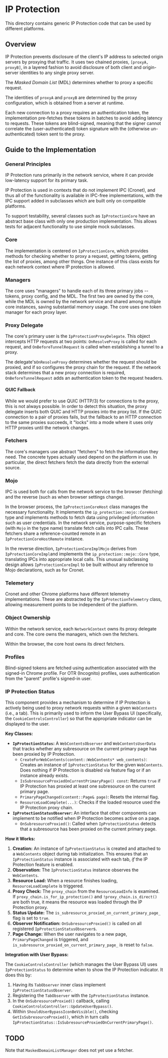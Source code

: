 # IP Protection

This directory contains generic IP Protection code that can be used by
different platforms.

## Overview

IP Protection prevents disclosure of the client's IP address to selected origin
servers by proxying that traffic. It uses two chained proxies, `[proxyA,
proxyB]`, in a layered fashion to avoid disclosure of both client and
origin-server identities to any single proxy server.

The *Masked Domain List* (MDL) determines whether to proxy a specific request.

The identities of `proxyA` and `proxyB` are determined by the proxy
configuration, which is obtained from a server at runtime.

Each new connection to a proxy requires an authentication token, the
implementation pre-fetches these tokens in batches to avoid adding latency to
requests. These tokens are blind-signed, meaning that the signer cannot
correlate the (user-authenticated) token signature with the (otherwise
un-authenticated) token sent to the proxy.

## Guide to the Implementation

### General Principles

IP Protection runs primarily in the network service, where it can provide
low-latency support for its primary task.

IP Protection is used in contexts that do not implement IPC (Cronet), and thus
all of the functionality is available in IPC-free implementations, with the IPC
support added in subclasses which are built only on compatible platforms.

To support testability, several classes such as `IpProtectionCore` have an
abstract base class with only one production implementation. This allows tests
for adjacent functionality to use simple mock subclasses.

### Core

The implementation is centered on `IpProtectionCore`, which provides methods
for checking whether to proxy a request, getting tokens, getting the list of
proxies, among other things. One instance of this class exists for each network
context where IP protection is allowed.

### Managers

The core uses "managers" to handle each of its three primary jobs -- tokens,
proxy config, and the MDL. The first two are owned by the core, while the MDL
is owned by the network service and shared among multiple core instances,
saving substantial memory usage. The core uses one token manager for each proxy
layer.

### Proxy Delegate

The core's primary user is the `IpProtectionProxyDelegate`. This object
intercepts HTTP requests at two points: `OnResolveProxy` is called for each
request, and `OnBeforeTunnelRequest` is called when establishing a tunnel to a
proxy.

The delegate's`OnResolveProxy` determines whether the request should be
proxied, and if so configures the proxy chain for the request. If the network
stack determines that a new proxy connection is required,
`OnBeforeTunnelRequest` adds an authentication token to the request headers.

#### QUIC Fallback

While we would prefer to use QUIC (HTTP/3) for connections to the proxy, this
is not always possible. In order to detect this situation, the proxy delegate
inserts both QUIC and HTTP proxies into the proxy list. If the QUIC connection
to a pair of proxies fails, but the fallback to an HTTP connection to the same
proxies succeeds, it "locks" into a mode where it uses only HTTP proxies until
the network changes.

### Fetchers

The core's managers use abstract "fetchers" to fetch the information they need.
The concrete types actually used depend on the platform in use. In particular,
the direct fetchers fetch the data directly from the external source.

### Mojo

IPC is used both for calls from the network service to the browser (fetching)
and the reverse (such as when browser settings change).

In the browser process, the `IpProtectionCoreHost` class manages the necessary
functionality. It implements the `ip_protection::mojo::CoreHost` type and
implements methods to fetch data using privileged information such as user
credentials. In the network service, purpose-specific fetchers (with `Mojo` in
the type name) translate fetch calls into IPC calls. These fetchers share a
reference-counted remote in an `IpProtectionCoreHostRemote` instance.

In the reverse direction, `IpProtectionCoreImplMojo` derives from
`IpProtectionCoreImpl`and implements the `ip_protection::mojo::Core` type,
translating IPCs into appropriate local calls. This unusual subclassing design
allows `IpProtectionCoreImpl` to be built without any reference to Mojo
declarations, such as for Cronet.

### Telemetery

Cronet and other Chrome platforms have different telemetry implementations.
These are abstracted by the `IpProtectionTelemetry` class, allowing measurement
points to be independent of the platform.

### Object Ownership

Within the network service, each `NetworkContext` owns its proxy delegate and
core. The core owns the managers, which own the fetchers.

Within the browser, the core host owns its direct fetchers.

### Profiles

Blind-signed tokens are fetched using authentication associated with the
signed-in Chrome profile. For OTR (Incognito) profiles, uses authentication
from the "parent" profile's signed-in user.

### IP Protection Status

This component provides a mechanism to determine if IP Protection is actively
being used to proxy network requests within a given `WebContents` (i.e., a tab).
This is primarily used to inform the User Bypass UI (specifically, the
`CookieControlsController`) so that the appropriate indicator can be displayed
to the user.

**Key Classes:**

*   **`IpProtectionStatus`:** A `WebContentsObserver` and `WebContentsUserData`
    that tracks whether any subresource on the current primary page has been
    proxied by IP Protection.
    *   `CreateForWebContents(content::WebContents* web_contents)`: Creates an
        instance of `IpProtectionStatus` for the given `WebContents`. Does
        nothing if IP Protection is disabled via feature flag or if an instance
        already exists.
    *   `IsSubresourceProxiedOnCurrentPrimaryPage() const`: Returns `true` if IP
        Protection has proxied at least one subresource on the current primary
        page.
    *   `PrimaryPageChanged(content::Page& page)`: Resets the internal flag.
    *   `ResourceLoadComplete(...)`: Checks if the loaded resource used the IP
        Protection proxy chain.
*   **`IpProtectionStatusObserver`:** An interface that other components can
    implement to be notified when IP Protection becomes active on a page.
    *   `OnSubresourceProxied()`: Called when `IpProtectionStatus` detects that
        a subresource has been proxied on the current primary page.

**How it Works:**

1.  **Creation:** An instance of `IpProtectionStatus` is created and attached to
    a `WebContents` object during tab initialization. This ensures that an
    `IpProtectionStatus` instance is associated with each tab, *if* the IP
    Protection feature is enabled.
2.  **Observation:** The `IpProtectionStatus` instance observes the
    `WebContents`.
3.  **Resource Load:** When a resource finishes loading, `ResourceLoadComplete`
    is triggered.
4.  **Proxy Check:** The `proxy_chain` from the `ResourceLoadInfo` is examined.
    If `proxy_chain.is_for_ip_protection()` and `!proxy_chain.is_direct()` are
    both true, it means the resource was loaded through the IP Protection proxy.
5.  **Status Update:** The `is_subresource_proxied_on_current_primary_page_`
    flag is set to `true`.
6.  **Observer Notification:** `OnSubresourceProxied()` is called on all
    registered `IpProtectionStatusObserver`s.
7.  **Page Change:** When the user navigates to a new page, `PrimaryPageChanged`
    is triggered, and `is_subresource_proxied_on_current_primary_page_` is reset
    to `false`.

**Integration with User Bypass:**

The `CookieControlsController` (which manages the User Bypass UI) uses
`IpProtectionStatus` to determine when to show the IP Protection indicator. It
does this by:

1.  Having its `TabObserver` inner class implement `IpProtectionStatusObserver`.
2.  Registering the `TabObserver` with the `IpProtectionStatus` instance.
3.  In the `OnSubresourceProxied()` callback, calling
    `CookieControlsController::UpdateUserBypass()`.
4.  Within `ShouldUserBypassIconBeVisible()`, checking
    `GetIsSubresourceProxied()`, which in turn calls
    `IpProtectionStatus::IsSubresourceProxiedOnCurrentPrimaryPage()`.

## TODO

Note that `MaskedDomainListManager` does not yet use a fetcher.
